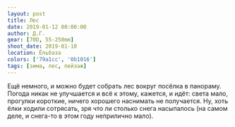 ```yaml
---
layout: post
title: Лес
date: 2019-01-12 00:00:00
author: Д.Г.
gear: [70D, 55-250mm]
shoot_date: 2019-01-10
location: Ёльбаза
colors: ['79a1cc', '0b1016']
tags: [зима, лес, пейзаж]
---
```

Ещё немного, и можно будет собрать лес вокруг посёлка в панораму. Погода никак не улучшается и всё к этому, кажется, и идёт: света мало, прогулки короткие, ничего хорошего наснимать не получается. Ну, хоть ёлки ходили сотрясать, зря что ли столько снега насыпалось (на самом деле, и снега-то в этом году неприлично мало).
